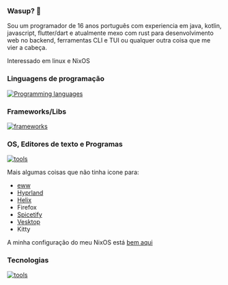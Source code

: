 ### Wasup? 👋

Sou um programador de 16 anos português com experiencia em java, kotlin, javascript, flutter/dart e atualmente mexo com rust para desenvolvimento web no backend, ferramentas CLI e TUI ou qualquer outra coisa que me vier a cabeça.

Interessado em linux e NixOS

### Linguagens de programação

[![Programming languages](https://skillicons.dev/icons?i=c,css,dart,html,java,js,kotlin,nix,nodejs,ts)](https://skillicons.dev)

### Frameworks/Libs

[![frameworks](https://skillicons.dev/icons?i=actix,flutter,svelte,tailwind)](https://skillicons.dev)

### OS, Editores de texto e Programas

[![tools](https://skillicons.dev/icons?i=linux,nix,neovim,vscode,discord)](https://skillicons.dev)

Mais algumas coisas que não tinha icone para:

- [eww](/elkowar/eww)
- [Hyprland](https://hyprland.org)
- [Helix](https://helix-editor.org)
- Firefox
- [Spicetify](https://spicetify.app/)
- [Vesktop](/Vencord/Vesktop)
- Kitty

A minha configuração do meu NixOS está [bem aqui](https://github.com/coffeeispower/nix-configuration)
### Tecnologias

[![tools](https://skillicons.dev/icons?i=git,github,idea,mysql,pnpm,postgres,redis,sentry,wasm,mongodb,githubactions)](https://skillicons.dev)
